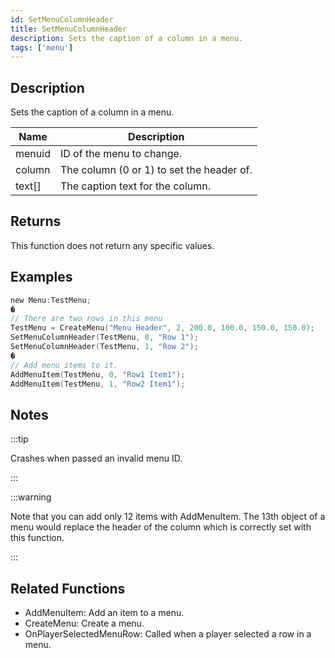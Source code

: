 ```yaml
---
id: SetMenuColumnHeader
title: SetMenuColumnHeader
description: Sets the caption of a column in a menu.
tags: ['menu']
---
```


<TagLinks />

## Description

Sets the caption of a column in a menu.


| Name | Description |
|------|-------------|
|menuid | ID of the menu to change.|
|column | The column (0 or 1) to set the header of.|
|text[] | The caption text for the column.|


## Returns

This function does not return any specific values.


## Examples


```c
new Menu:TestMenu;
�
// There are two rows in this menu
TestMenu = CreateMenu("Menu Header", 2, 200.0, 100.0, 150.0, 150.0);
SetMenuColumnHeader(TestMenu, 0, "Row 1");
SetMenuColumnHeader(TestMenu, 1, "Row 2");
�
// Add menu items to it.
AddMenuItem(TestMenu, 0, "Row1 Item1");
AddMenuItem(TestMenu, 1, "Row2 Item1");
```


## Notes

:::tip

Crashes when passed an invalid menu ID.

:::


:::warning

Note that you can add only 12 items with AddMenuItem. The 13th object of a menu would replace the header of the column which is correctly set with this function.

:::


## Related Functions


-  AddMenuItem: Add an item to a menu.
-  CreateMenu: Create a menu.
-  OnPlayerSelectedMenuRow: Called when a player selected a row in a menu.
